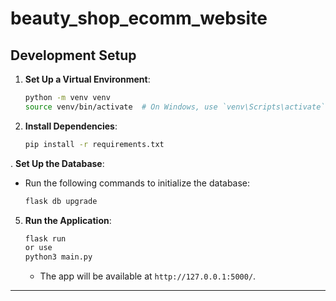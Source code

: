 # beauty_shop_ecomm_website
## Development Setup

1. **Set Up a Virtual Environment**:
   ```bash
   python -m venv venv
   source venv/bin/activate  # On Windows, use `venv\Scripts\activate`
   ```

2. **Install Dependencies**:
   ```bash
   pip install -r requirements.txt
   ```

. **Set Up the Database**:
   - Run the following commands to initialize the database:
     ```bash
     flask db upgrade
     ```

5. **Run the Application**:
   ```bash
   flask run
   or use
   python3 main.py
   ```
   - The app will be available at `http://127.0.0.1:5000/`.

---
